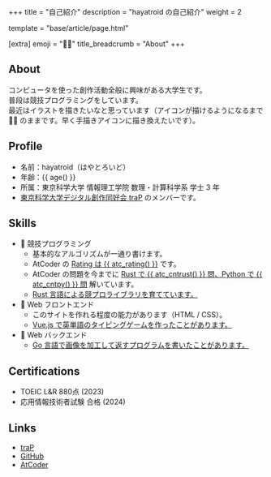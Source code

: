 +++
title = "自己紹介"
description = "hayatroid の自己紹介"
weight = 2

template = "base/article/page.html"

[extra]
emoji = "🧑‍💻"
title_breadcrumb = "About"
+++

## About
コンピュータを使った創作活動全般に興味がある大学生です。\
普段は競技プログラミングをしています。\
最近はイラストを描きたいなと思っています（アイコンが描けるようになるまで 🧑‍💻 のままです。早く手描きアイコンに描き換えたいです）。

## Profile
- 名前：hayatroid（はやとろいど）
- 年齢：{{ age() }}
- 所属：東京科学大学 情報理工学院 数理・計算科学系 学士 3 年
- [東京科学大学デジタル創作同好会 traP](https://trap.jp/) のメンバーです。

## Skills
- 💪 競技プログラミング
  - 基本的なアルゴリズムが一通り書けます。
  - AtCoder の [Rating は {{ atc_rating() }}](https://atcoder.jp/users/hayatroid) です。
  - AtCoder の問題を今までに [Rust で {{ atc_cntrust() }} 問、Python で {{ atc_cntpy() }} 問](https://kenkoooo.com/atcoder/#/user/hayatroid?userPageTab=Languages) 解いています。
  - [Rust 言語による競プロライブラリを育てています。](https://lib.hayatro.id/)
- 🤏 Web フロントエンド
  - このサイトを作れる程度の能力があります（HTML / CSS）。
  - [Vue.js で英単語のタイピングゲームを作ったことがあります。](https://trap.jp/post/2171/)
- 🤏 Web バックエンド
  - [Go 言語で画像を加工して返すプログラムを書いたことがあります。](https://trap.jp/post/2104/)

## Certifications
- TOEIC L&R 880点 (2023)
- 応用情報技術者試験 合格 (2024)

## Links
- [traP](https://trap.jp/author/hayatroid/)
- [GitHub](https://github.com/hayatroid)
- [AtCoder](https://atcoder.jp/users/hayatroid)
